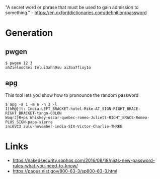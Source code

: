 "A secret word or phrase that must be used to gain admission to something." - <https://en.oxforddictionaries.com/definition/password>

# Generation

## pwgen

```
$ pwgen 12 3
ahZielooC4ei Ielui3ahh9su aiZoa7fioy1o
```

## apg

This tool lets you show how to pronounce the random password

```
$ apg -a 1 -m 6 -n 3 -l
I[hM@}]t: India-LEFT_BRACKET-hotel-Mike-AT_SIGN-RIGHT_BRACE-RIGHT_BRACKET-tango-COLON
WoqrJ}R+ps Whiskey-oscar-quebec-romeo-Juliett-RIGHT_BRACE-Romeo-PLUS_SIGN-papa-sierra
zni6VC3 zulu-november-india-SIX-Victor-Charlie-THREE
```

# Links

- <https://nakedsecurity.sophos.com/2016/08/18/nists-new-password-rules-what-you-need-to-know/>
- <https://pages.nist.gov/800-63-3/sp800-63-3.html>
